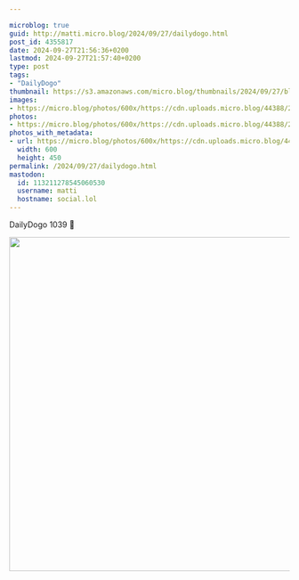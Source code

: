 ```yaml
---

microblog: true
guid: http://matti.micro.blog/2024/09/27/dailydogo.html
post_id: 4355817
date: 2024-09-27T21:56:36+0200
lastmod: 2024-09-27T21:57:40+0200
type: post
tags:
- "DailyDogo"
thumbnail: https://s3.amazonaws.com/micro.blog/thumbnails/2024/09/27/blog.martin-haehnel.de/eb52d0eb87f516fe0b863309b8d96da6.png
images:
- https://micro.blog/photos/600x/https://cdn.uploads.micro.blog/44388/2024/1f60ed00ecb340d6833c5d0ebc96f9fe.jpg
photos:
- https://micro.blog/photos/600x/https://cdn.uploads.micro.blog/44388/2024/1f60ed00ecb340d6833c5d0ebc96f9fe.jpg
photos_with_metadata:
- url: https://micro.blog/photos/600x/https://cdn.uploads.micro.blog/44388/2024/1f60ed00ecb340d6833c5d0ebc96f9fe.jpg
  width: 600
  height: 450
permalink: /2024/09/27/dailydogo.html
mastodon:
  id: 113211278545060530
  username: matti
  hostname: social.lol
---
```

DailyDogo 1039 🐶

<img src="/media/uploads/2024/1f60ed00ecb340d6833c5d0ebc96f9fe.jpg" width="600" alt="" />
